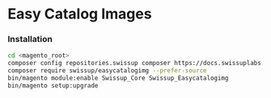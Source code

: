 # Easy Catalog Images

### Installation

```bash
cd <magento_root>
composer config repositories.swissup composer https://docs.swissuplabs.com/packages/
composer require swissup/easycatalogimg --prefer-source
bin/magento module:enable Swissup_Core Swissup_Easycatalogimg
bin/magento setup:upgrade
```
